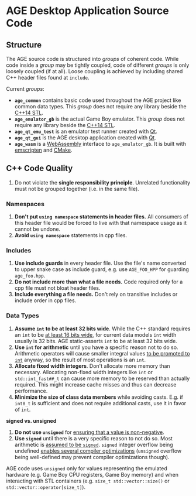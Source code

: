 
# AGE Desktop Application Source Code

## Structure

The AGE source code is structured into _groups_ of coherent code.
While code inside a _group_ may be tightly coupled,
code of different _groups_ is only loosely coupled (if at all).
Loose coupling is achieved by including shared C++ header files found at
`include`.

Current _groups_:

* **`age_common`** contains basic code used throughout the AGE project like
    common data types.
    This _group_ does not require any library beside the
    [C++14 STL](https://en.cppreference.com/w/cpp/14).
* **`age_emulator_gb`** is the actual Game Boy emulator.
    This _group_ does not require any library beside the
    [C++14 STL](https://en.cppreference.com/w/cpp/14).
* **`age_qt_emu_test`** is an emulator test runner created with
    [Qt](https://www.qt.io/).
* **`age_qt_gui`** is the AGE desktop application created with
    [Qt](https://www.qt.io/).
* **`age_wasm`** is a [WebAssembly](https://webassembly.org/) interface to
    `age_emulator_gb`.
    It is built with [emscripten](https://kripken.github.io/emscripten-site/)
    and [CMake](https://cmake.org/).


## C++ Code Quality

1. Do not violate the **single responsibility principle**.
    Unrelated functionality must not be grouped together
    (i.e. in the same file).

### Namespaces

1. **Don't put `using namespace` statements in header files.**
    All consumers of this header file would be forced to live with that
    namespace usage as it cannot be undone.
1. **Avoid `using namespace`** statements in cpp files.

### Includes

1. **Use include guards** in every header file.
    Use the file's name converted to upper snake case as include guard,
    e.g. use `AGE_FOO_HPP` for guarding `age_foo.hpp`.
1. **Do not include more than what a file needs.**
    Code required only for a cpp file must not bloat header files.
1. **Include everything a file needs.**
    Don't rely on transitive includes or include order in cpp files.

### Data Types

1. **Assume `int` to be at least 32 bits wide**.
    While the C++ standard requires an `int` to be
    [at least 16 bits wide](https://en.cppreference.com/w/cpp/language/types#Properties),
    for current data models `int` width usually is 32 bits.
    AGE static-asserts `int` to be at least 32 bits wide.
1. **Use `int` for arithmetic** until you have a specific reason not to do so.
    Arithmetic operators will cause smaller integral values
    [to be promoted to `int`](https://en.cppreference.com/w/cpp/language/implicit_conversion#Integral_promotion)
    anyway,
    so the result of most operations is an `int`.
1. **Allocate fixed width integers**.
    Don't allocate more memory than necessary.
    Allocating non-fixed width integers like `int` or `std::int_fast##_t` can
    cause more memory to be reserved than actually required.
    This might increase cache misses and thus can decrease performance.
1. **Minimize the size of class data members** while avoiding casts.
    E.g. if `int8_t` is sufficient and does not require additional casts,
    use it in favor of `int`.

**signed vs. unsigned**

1. **Do not use `unsigned`** for
    [ensuring that a value is non-negative](https://isocpp.github.io/CppCoreGuidelines/CppCoreGuidelines#Res-nonnegative).
1. **Use `signed`** until there is a very specific reason to not do so.
    Most arithmetic is [assumed to be `signed`](https://isocpp.github.io/CppCoreGuidelines/CppCoreGuidelines#es102-use-signed-types-for-arithmetic).
    `signed` integer overflow being undefined
    [enables several compiler optimizations](http://blog.llvm.org/2011/05/what-every-c-programmer-should-know.html)
    (`unsigned` overflow being well-defined may prevent compiler optimizations
    though).

AGE code uses `unsigned` only for values representing the emulated hardware
(e.g. Game Boy CPU registers, Game Boy memory)
and when interacting with STL containers
(e.g. `size_t std::vector::size()` or `std::vector::operator[size_t]`).
